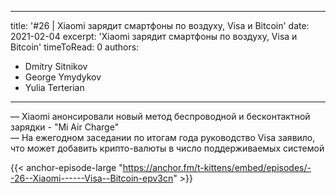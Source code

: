 
---
title: '#26 | Xiaomi зарядит смартфоны по воздуху, Visa и Bitcoin'
date: 2021-02-04
excerpt: 'Xiaomi зарядит смартфоны по воздуху, Visa и Bitcoin'
timeToRead: 0
authors:
  - Dmitry Sitnikov
  - George Ymydykov
  - Yulia Terterian
---

— Xiaomi анонсировали новый метод беспроводной и бесконтактной зарядки - "Mi Air Charge"<br/>
— На ежегодном заседании по итогам года руководство Visa заявило, что может добавить крипто-валюты в число поддерживаемых системой

{{< anchor-episode-large "https://anchor.fm/t-kittens/embed/episodes/--26--Xiaomi------Visa--Bitcoin-epv3cn" >}}
